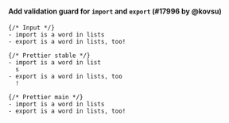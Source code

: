 #### Add validation guard for `import` and `export` (#17996 by @kovsu)

<!-- prettier-ignore -->
```mdx
{/* Input */}
- import is a word in lists
- export is a word in lists, too!

{/* Prettier stable */}
- import is a word in list
  s
- export is a word in lists, too
  !

{/* Prettier main */}
- import is a word in lists
- export is a word in lists, too!
```

